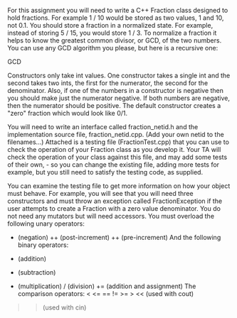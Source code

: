 For this assignment you will need to write a C++ Fraction class designed to hold fractions. For example 1 / 10 would be stored as two values, 1 and 10, not 0.1. You should store a fraction in a normalized state. For example, instead of storing 5 / 15, you would store 1 / 3. To normalize a fraction it helps to know the greatest common divisor, or GCD, of the two numbers. You can use any GCD algorithm you please, but here is a recursive one:

GCD

Constructors only take int values. One constructor takes a single int and the second takes two ints, the first for the numerator, the second for the denominator. Also, if one of the numbers in a constructor is negative then you should make just the numerator negative. If both numbers are negative, then the numerator should be positive. The default constructor creates a "zero" fraction which would look like 0/1.

You will need to write an interface called fraction_netid.h and the implementation source file, fraction_netid.cpp. (Add your own netid to the filenames...) Attached is a testing file (FractionTest.cpp) that you can use to check the operation of your Fraction class as you develop it. Your TA will check the operation of your class against this file, and may add some tests of their own, - so you can change the existing file, adding more tests for example, but you still need to satisfy the testing code, as supplied.

You can examine the testing file to get more information on how your object must behave. For example, you will see that you will need three constructors and must throw an exception called FractionException if the user attempts to create a Fraction with a zero value denominator. You do not need any mutators but will need accessors. You must overload the following unary operators:

- (negation)
++ (post-increment)
++ (pre-increment)
And the following binary operators:

+ (addition)
- (subtraction)
* (multiplication)
/ (division)
+= (addition and assignment)
The comparison operators: < <= == != >= >
<< (used with cout)
>> (used with cin)
